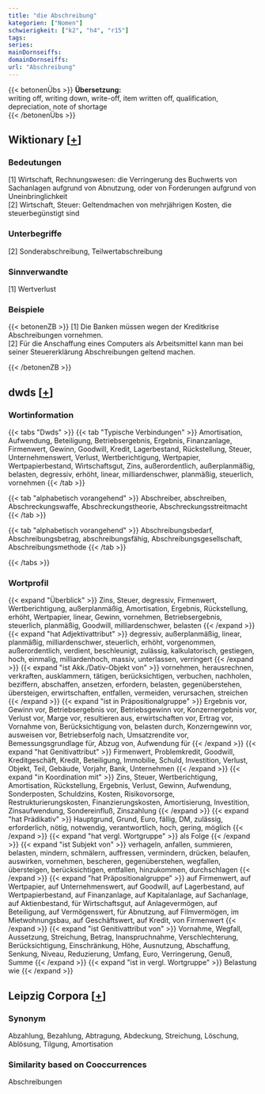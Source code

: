 ```yaml
---
title: "die Abschreibung"
kategorien: ["Nomen"]
schwierigkeit: ["k2", "h4", "r15"]
tags:
series:
mainDornseiffs:
domainDornseiffs:
url: "Abschreibung"
---
```


{{< betonenÜbs >}}
**Übersetzung:**  
writing off, writing down, write-off, item written off, qualification, depreciation, note of shortage  
{{< /betonenÜbs >}}

## Wiktionary [[+](https://de.wiktionary.org/wiki/Abschreibung)]

### Bedeutungen
[1] Wirtschaft, Rechnungswesen: die Verringerung des Buchwerts von Sachanlagen aufgrund von Abnutzung, oder von Forderungen aufgrund von Uneinbringlichkeit  
[2] Wirtschaft, Steuer: Geltendmachen von mehrjährigen Kosten, die steuerbegünstigt sind  

### Unterbegriffe
[2] Sonderabschreibung, Teilwertabschreibung  

### Sinnverwandte
[1] Wertverlust  

### Beispiele
{{< betonenZB >}}
[1] Die Banken müssen wegen der Kreditkrise Abschreibungen vornehmen.  
[2] Für die Anschaffung eines Computers als Arbeitsmittel kann man bei seiner Steuererklärung Abschreibungen geltend machen.  

{{< /betonenZB >}}


## dwds [[+](https://www.dwds.de/wb/Abschreibung)]

### Wortinformation
{{< tabs "Dwds" >}}
{{< tab "Typische Verbindungen" >}}
Amortisation, Aufwendung, Beteiligung, Betriebsergebnis, Ergebnis, Finanzanlage, Firmenwert, Gewinn, Goodwill, Kredit, Lagerbestand, Rückstellung, Steuer, Unternehmenswert, Verlust, Wertberichtigung, Wertpapier, Wertpapierbestand, Wirtschaftsgut, Zins, außerordentlich, außerplanmäßig, belasten, degressiv, erhöht, linear, milliardenschwer, planmäßig, steuerlich, vornehmen
{{< /tab >}}

{{< tab "alphabetisch vorangehend" >}}
Abschreiber, abschreiben, Abschreckungswaffe, Abschreckungstheorie, Abschreckungsstreitmacht
{{< /tab >}}

{{< tab "alphabetisch vorangehend" >}}
Abschreibungsbedarf, Abschreibungsbetrag, abschreibungsfähig, Abschreibungsgesellschaft, Abschreibungsmethode
{{< /tab >}}

{{< /tabs >}}

### Wortprofil
{{< expand "Überblick" >}} Zins, Steuer, degressiv, Firmenwert, Wertberichtigung, außerplanmäßig, Amortisation, Ergebnis, Rückstellung, erhöht, Wertpapier, linear, Gewinn, vornehmen, Betriebsergebnis, steuerlich, planmäßig, Goodwill, milliardenschwer, belasten {{< /expand >}}
{{< expand "hat Adjektivattribut" >}} degressiv, außerplanmäßig, linear, planmäßig, milliardenschwer, steuerlich, erhöht, vorgenommen, außerordentlich, verdient, beschleunigt, zulässig, kalkulatorisch, gestiegen, hoch, einmalig, milliardenhoch, massiv, unterlassen, verringert {{< /expand >}}
{{< expand "ist Akk./Dativ-Objekt von" >}} vornehmen, herausrechnen, verkraften, ausklammern, tätigen, berücksichtigen, verbuchen, nachholen, beziffern, abschaffen, ansetzen, erfordern, belasten, gegenüberstehen, übersteigen, erwirtschaften, entfallen, vermeiden, verursachen, streichen {{< /expand >}}
{{< expand "ist in Präpositionalgruppe" >}} Ergebnis vor, Gewinn vor, Betriebsergebnis vor, Betriebsgewinn vor, Konzernergebnis vor, Verlust vor, Marge vor, resultieren aus, erwirtschaften vor, Ertrag vor, Vornahme von, Berücksichtigung von, belasten durch, Konzerngewinn vor, ausweisen vor, Betriebserfolg nach, Umsatzrendite vor, Bemessungsgrundlage für, Abzug von, Aufwendung für {{< /expand >}}
{{< expand "hat Genitivattribut" >}} Firmenwert, Problemkredit, Goodwill, Kreditgeschäft, Kredit, Beteiligung, Immobilie, Schuld, Investition, Verlust, Objekt, Teil, Gebäude, Vorjahr, Bank, Unternehmen {{< /expand >}}
{{< expand "in Koordination mit" >}} Zins, Steuer, Wertberichtigung, Amortisation, Rückstellung, Ergebnis, Verlust, Gewinn, Aufwendung, Sonderposten, Schuldzins, Kosten, Risikovorsorge, Restrukturierungskosten, Finanzierungskosten, Amortisierung, Investition, Zinsaufwendung, Sondereinfluß, Zinszahlung {{< /expand >}}
{{< expand "hat Prädikativ" >}} Hauptgrund, Grund, Euro, fällig, DM, zulässig, erforderlich, nötig, notwendig, verantwortlich, hoch, gering, möglich {{< /expand >}}
{{< expand "hat vergl. Wortgruppe" >}} als Folge {{< /expand >}}
{{< expand "ist Subjekt von" >}} verhageln, anfallen, summieren, belasten, mindern, schmälern, auffressen, vermindern, drücken, belaufen, auswirken, vornehmen, bescheren, gegenüberstehen, wegfallen, übersteigen, berücksichtigen, entfallen, hinzukommen, durchschlagen {{< /expand >}}
{{< expand "hat Präpositionalgruppe" >}} auf Firmenwert, auf Wertpapier, auf Unternehmenswert, auf Goodwill, auf Lagerbestand, auf Wertpapierbestand, auf Finanzanlage, auf Kapitalanlage, auf Sachanlage, auf Aktienbestand, für Wirtschaftsgut, auf Anlagevermögen, auf Beteiligung, auf Vermögenswert, für Abnutzung, auf Filmvermögen, im Mietwohnungsbau, auf Geschäftswert, auf Kredit, von Firmenwert {{< /expand >}}
{{< expand "ist Genitivattribut von" >}} Vornahme, Wegfall, Aussetzung, Streichung, Betrag, Inanspruchnahme, Verschlechterung, Berücksichtigung, Einschränkung, Höhe, Ausnutzung, Abschaffung, Senkung, Niveau, Reduzierung, Umfang, Euro, Verringerung, Genuß, Summe {{< /expand >}}
{{< expand "ist in vergl. Wortgruppe" >}} Belastung wie {{< /expand >}}

## Leipzig Corpora [[+](https://corpora.uni-leipzig.de/en/res?word=Abschreibung&corpusId=deu_newscrawl-public_2018)]


### Synonym
Abzahlung, Bezahlung, Abtragung, Abdeckung, Streichung, Löschung, Ablösung, Tilgung, Amortisation


### Similarity based on Cooccurrences
Abschreibungen

